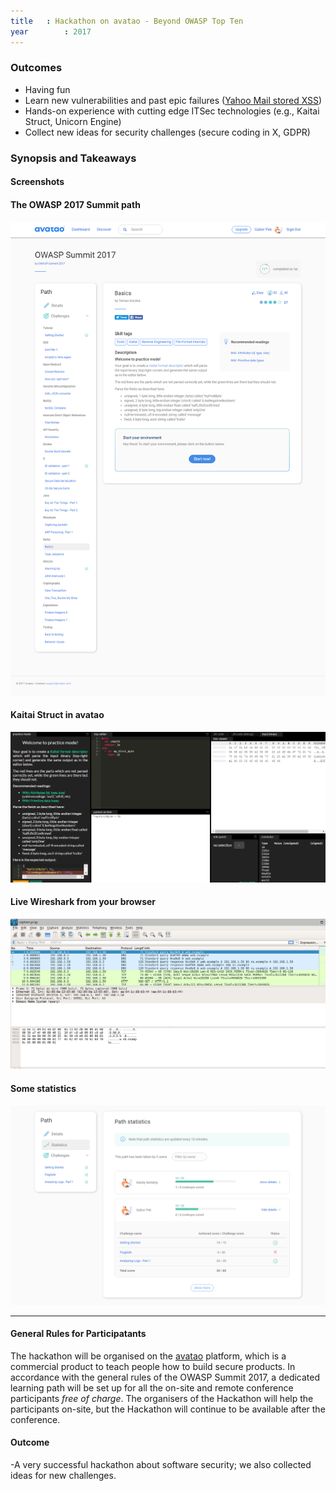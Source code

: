 ```yaml
---
title   : Hackathon on avatao - Beyond OWASP Top Ten
year		: 2017
---
```


### Outcomes

- Having fun 
- Learn new vulnerabilities and past epic failures ([Yahoo Mail stored XSS](https://klikki.fi/adv/yahoo2.html))
- Hands-on experience with cutting edge ITSec technologies (e.g., Kaitai Struct, Unicorn Engine)
- Collect new ideas for security challenges (secure coding in X, GDPR)

### Synopsis and Takeaways

#### Screenshots

#### The OWASP 2017 Summit path 

![avatao owasp](https://raw.githubusercontent.com/avatao/blog.avatao.com/master/images/avatao_kaitai.png)

#### Kaitai Struct in avatao

![avatao kaitai](https://raw.githubusercontent.com/avatao/blog.avatao.com/master/images/Kaitai%20Web%20IDE.png)

#### Live Wireshark from your browser

![avatao wireshark](https://raw.githubusercontent.com/avatao/blog.avatao.com/master/images/avatao_wireshark.png)

#### Some statistics

![avatao statistics](https://raw.githubusercontent.com/avatao/blog.avatao.com/master/images/avatao_statistics.png)

--- 

#### General Rules for Participatants

The hackathon will be organised on the [avatao](https://avatao.com) platform, which is a commercial product to teach 
people how to build secure products. In accordance with the general rules of the OWASP Summit 2017, a dedicated learning 
path will be set up for all the on-site and remote conference participants *free of charge*. The organisers of the Hackathon 
will help the participants on-site, but the Hackathon will continue to be available after the conference. 

#### Outcome

 -A very successful hackathon about software security; we also collected ideas for new challenges.

